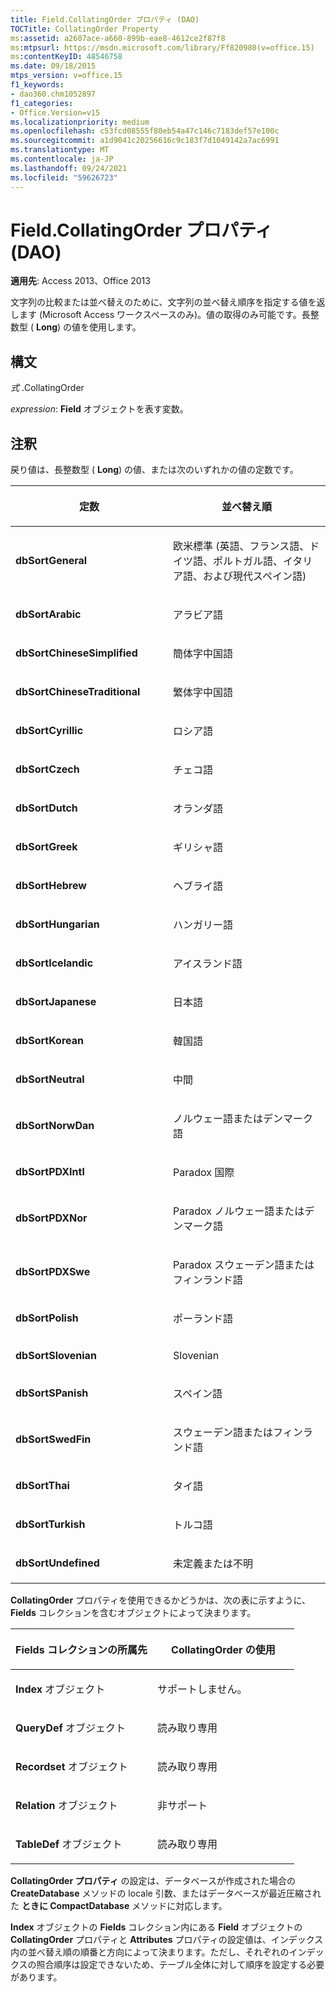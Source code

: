 ```yaml
---
title: Field.CollatingOrder プロパティ (DAO)
TOCTitle: CollatingOrder Property
ms:assetid: a2607ace-a660-899b-eae8-4612ce2f87f8
ms:mtpsurl: https://msdn.microsoft.com/library/Ff820980(v=office.15)
ms:contentKeyID: 48546758
ms.date: 09/18/2015
mtps_version: v=office.15
f1_keywords:
- dao360.chm1052897
f1_categories:
- Office.Version=v15
ms.localizationpriority: medium
ms.openlocfilehash: c53fcd08555f80eb54a47c146c7183def57e100c
ms.sourcegitcommit: a1d9041c20256616c9c183f7d1049142a7ac6991
ms.translationtype: MT
ms.contentlocale: ja-JP
ms.lasthandoff: 09/24/2021
ms.locfileid: "59626723"
---
```

# <a name="fieldcollatingorder-property-dao"></a>Field.CollatingOrder プロパティ (DAO)


**適用先**: Access 2013、Office 2013

文字列の比較または並べ替えのために、文字列の並べ替え順序を指定する値を返します (Microsoft Access ワークスペースのみ)。値の取得のみ可能です。長整数型 ( **Long**) の値を使用します。

## <a name="syntax"></a>構文

*式* .CollatingOrder

*expression*: **Field** オブジェクトを表す変数。

## <a name="remarks"></a>注釈

戻り値は、長整数型 ( **Long**) の値、または次のいずれかの値の定数です。

<table>
<colgroup>
<col style="width: 50%" />
<col style="width: 50%" />
</colgroup>
<thead>
<tr class="header">
<th><p>定数</p></th>
<th><p>並べ替え順</p></th>
</tr>
</thead>
<tbody>
<tr class="odd">
<td><p><strong>dbSortGeneral</strong></p></td>
<td><p>欧米標準 (英語、フランス語、ドイツ語、ポルトガル語、イタリア語、および現代スペイン語)</p></td>
</tr>
<tr class="even">
<td><p><strong>dbSortArabic</strong></p></td>
<td><p>アラビア語</p></td>
</tr>
<tr class="odd">
<td><p><strong>dbSortChineseSimplified</strong></p></td>
<td><p>簡体字中国語</p></td>
</tr>
<tr class="even">
<td><p><strong>dbSortChineseTraditional</strong></p></td>
<td><p>繁体字中国語</p></td>
</tr>
<tr class="odd">
<td><p><strong>dbSortCyrillic</strong></p></td>
<td><p>ロシア語</p></td>
</tr>
<tr class="even">
<td><p><strong>dbSortCzech</strong></p></td>
<td><p>チェコ語</p></td>
</tr>
<tr class="odd">
<td><p><strong>dbSortDutch</strong></p></td>
<td><p>オランダ語</p></td>
</tr>
<tr class="even">
<td><p><strong>dbSortGreek</strong></p></td>
<td><p>ギリシャ語</p></td>
</tr>
<tr class="odd">
<td><p><strong>dbSortHebrew</strong></p></td>
<td><p>ヘブライ語</p></td>
</tr>
<tr class="even">
<td><p><strong>dbSortHungarian</strong></p></td>
<td><p>ハンガリー語</p></td>
</tr>
<tr class="odd">
<td><p><strong>dbSortIcelandic</strong></p></td>
<td><p>アイスランド語</p></td>
</tr>
<tr class="even">
<td><p><strong>dbSortJapanese</strong></p></td>
<td><p>日本語</p></td>
</tr>
<tr class="odd">
<td><p><strong>dbSortKorean</strong></p></td>
<td><p>韓国語</p></td>
</tr>
<tr class="even">
<td><p><strong>dbSortNeutral</strong></p></td>
<td><p>中間</p></td>
</tr>
<tr class="odd">
<td><p><strong>dbSortNorwDan</strong></p></td>
<td><p>ノルウェー語またはデンマーク語</p></td>
</tr>
<tr class="even">
<td><p><strong>dbSortPDXIntl</strong></p></td>
<td><p>Paradox 国際</p></td>
</tr>
<tr class="odd">
<td><p><strong>dbSortPDXNor</strong></p></td>
<td><p>Paradox ノルウェー語またはデンマーク語</p></td>
</tr>
<tr class="even">
<td><p><strong>dbSortPDXSwe</strong></p></td>
<td><p>Paradox スウェーデン語またはフィンランド語</p></td>
</tr>
<tr class="odd">
<td><p><strong>dbSortPolish</strong></p></td>
<td><p>ポーランド語</p></td>
</tr>
<tr class="even">
<td><p><strong>dbSortSlovenian</strong></p></td>
<td><p>Slovenian</p></td>
</tr>
<tr class="odd">
<td><p><strong>dbSortSPanish</strong></p></td>
<td><p>スペイン語</p></td>
</tr>
<tr class="even">
<td><p><strong>dbSortSwedFin</strong></p></td>
<td><p>スウェーデン語またはフィンランド語</p></td>
</tr>
<tr class="odd">
<td><p><strong>dbSortThai</strong></p></td>
<td><p>タイ語</p></td>
</tr>
<tr class="even">
<td><p><strong>dbSortTurkish</strong></p></td>
<td><p>トルコ語</p></td>
</tr>
<tr class="odd">
<td><p><strong>dbSortUndefined</strong></p></td>
<td><p>未定義または不明</p></td>
</tr>
</tbody>
</table>


**CollatingOrder** プロパティを使用できるかどうかは、次の表に示すように、 **Fields** コレクションを含むオブジェクトによって決まります。

<table>
<colgroup>
<col style="width: 50%" />
<col style="width: 50%" />
</colgroup>
<thead>
<tr class="header">
<th><p>Fields コレクションの所属先</p></th>
<th><p>CollatingOrder の使用</p></th>
</tr>
</thead>
<tbody>
<tr class="odd">
<td><p><strong>Index</strong> オブジェクト</p></td>
<td><p>サポートしません。</p></td>
</tr>
<tr class="even">
<td><p><strong>QueryDef</strong> オブジェクト</p></td>
<td><p>読み取り専用</p></td>
</tr>
<tr class="odd">
<td><p><strong>Recordset</strong> オブジェクト</p></td>
<td><p>読み取り専用</p></td>
</tr>
<tr class="even">
<td><p><strong>Relation</strong> オブジェクト</p></td>
<td><p>非サポート</p></td>
</tr>
<tr class="odd">
<td><p><strong>TableDef</strong> オブジェクト</p></td>
<td><p>読み取り専用</p></td>
</tr>
</tbody>
</table>


**CollatingOrder プロパティ** の設定は、データベースが作成された場合の **CreateDatabase** メソッドの locale 引数、またはデータベースが最近圧縮された **ときに CompactDatabase** メソッドに対応します。

**Index** オブジェクトの **Fields** コレクション内にある **Field** オブジェクトの **CollatingOrder** プロパティと **Attributes** プロパティの設定値は、インデックス内の並べ替え順の順番と方向によって決まります。ただし、それぞれのインデックスの照合順序は設定できないため、テーブル全体に対して順序を設定する必要があります。

